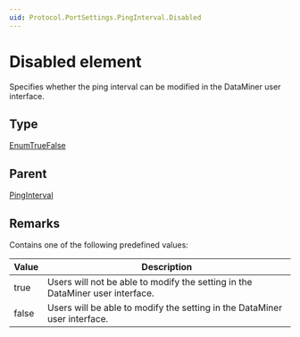 ```yaml
---
uid: Protocol.PortSettings.PingInterval.Disabled
---
```


# Disabled element

Specifies whether the ping interval can be modified in the DataMiner user interface.

## Type

[EnumTrueFalse](xref:Protocol-EnumTrueFalse)

## Parent

[PingInterval](xref:Protocol.PortSettings.PingInterval)

## Remarks

Contains one of the following predefined values:

|Value|Description
|--- |--- |
|true|Users will not be able to modify the setting in the DataMiner user interface.|
|false|Users will be able to modify the setting in the DataMiner user interface.|
